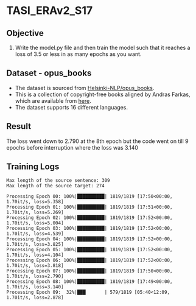 # TASI_ERAv2_S17

## Objective

1. Write the model.py file and then train the model such that it reaches a loss of 3.5 or less in as many epochs as you want. 


## Dataset - opus_books

- The dataset is sourced from [Helsinki-NLP/opus_books](https://huggingface.co/datasets/Helsinki-NLP/opus_books).
- This is a collection of copyright-free books aligned by Andras Farkas, which are available from [here](http://www.farkastranslations.com/bilingual_books.php).
- The dataset supports 16 different languages.


## Result

The loss went down to 2.790 at the 8th epoch but the code went on till 9 epochs before interruption where the loss was 3.140


## Training Logs

```
Max length of the source sentence: 309
Max length of the source target: 274

Processing Epoch 00: 100%|██████████| 1819/1819 [17:50<00:00,  1.70it/s, loss=5.358]
Processing Epoch 01: 100%|██████████| 1819/1819 [17:51<00:00,  1.70it/s, loss=5.269]
Processing Epoch 02: 100%|██████████| 1819/1819 [17:52<00:00,  1.70it/s, loss=5.004]
Processing Epoch 03: 100%|██████████| 1819/1819 [17:52<00:00,  1.70it/s, loss=4.539]
Processing Epoch 04: 100%|██████████| 1819/1819 [17:52<00:00,  1.70it/s, loss=3.825]
Processing Epoch 05: 100%|██████████| 1819/1819 [17:52<00:00,  1.70it/s, loss=4.104]
Processing Epoch 06: 100%|██████████| 1819/1819 [17:52<00:00,  1.70it/s, loss=3.818]
Processing Epoch 07: 100%|██████████| 1819/1819 [17:50<00:00,  1.70it/s, loss=2.790]
Processing Epoch 08: 100%|██████████| 1819/1819 [17:49<00:00,  1.70it/s, loss=3.140]
Processing Epoch 09:  32%|███▏      | 579/1819 [05:40<12:09,  1.70it/s, loss=2.878]
```

